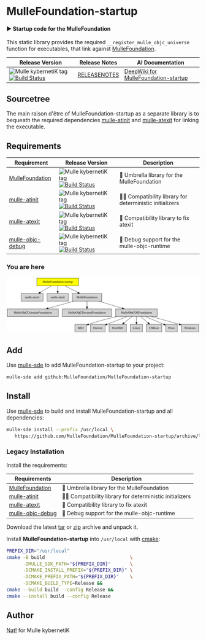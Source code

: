 # MulleFoundation-startup

#### ▶️  Startup code for the MulleFoundation

This static library provides the required `__register_mulle_objc_universe`
function for executables, that link against
[MulleFoundation](//github.com/MulleFoundation/MulleFoundation).



| Release Version                                       | Release Notes  | AI Documentation
|-------------------------------------------------------|----------------|---------------
| ![Mulle kybernetiK tag](https://img.shields.io/github/tag/MulleFoundation/MulleFoundation-startup.svg) [![Build Status](https://github.com/MulleFoundation/MulleFoundation-startup/workflows/CI/badge.svg)](//github.com/MulleFoundation/MulleFoundation-startup/actions) | [RELEASENOTES](RELEASENOTES.md) | [DeepWiki for MulleFoundation-startup](https://deepwiki.com/MulleFoundation/MulleFoundation-startup)





## Sourcetree

The main raison d'être of MulleFoundation-startup as a
separate library is to bequeath the required dependencies
[mulle-atinit](//github.com/mulle-core/mulle-atinit) and
[mulle-atexit](//github.com/mulle-core/mulle-atexit) for linking the
executable.



## Requirements

|   Requirement         | Release Version  | Description
|-----------------------|------------------|---------------
| [MulleFoundation](https://github.com/MulleFoundation/MulleFoundation) | ![Mulle kybernetiK tag](https://img.shields.io/github/tag/MulleFoundation/MulleFoundation.svg) [![Build Status](https://github.com/MulleFoundation/MulleFoundation/workflows/CI/badge.svg?branch=release)](https://github.com/MulleFoundation/MulleFoundation/actions/workflows/mulle-sde-ci.yml) | 💍 Umbrella library for the MulleFoundation
| [mulle-atinit](https://github.com/mulle-core/mulle-atinit) | ![Mulle kybernetiK tag](https://img.shields.io/github/tag/mulle-core/mulle-atinit.svg) [![Build Status](https://github.com/mulle-core/mulle-atinit/workflows/CI/badge.svg?branch=release)](https://github.com/mulle-core/mulle-atinit/actions/workflows/mulle-sde-ci.yml) | 🤱🏼 Compatibility library for deterministic initializers
| [mulle-atexit](https://github.com/mulle-core/mulle-atexit) | ![Mulle kybernetiK tag](https://img.shields.io/github/tag/mulle-core/mulle-atexit.svg) [![Build Status](https://github.com/mulle-core/mulle-atexit/workflows/CI/badge.svg?branch=release)](https://github.com/mulle-core/mulle-atexit/actions/workflows/mulle-sde-ci.yml) | 👼 Compatibility library to fix atexit
| [mulle-objc-debug](https://github.com/mulle-objc/mulle-objc-debug) | ![Mulle kybernetiK tag](https://img.shields.io/github/tag/mulle-objc/mulle-objc-debug.svg) [![Build Status](https://github.com/mulle-objc/mulle-objc-debug/workflows/CI/badge.svg?branch=release)](https://github.com/mulle-objc/mulle-objc-debug/actions/workflows/mulle-sde-ci.yml) | 🐞 Debug support for the mulle-objc-runtime

### You are here

![Overview](overview.dot.svg)

## Add

Use [mulle-sde](//github.com/mulle-sde) to add MulleFoundation-startup to your project:

``` sh
mulle-sde add github:MulleFoundation/MulleFoundation-startup
```

## Install

Use [mulle-sde](//github.com/mulle-sde) to build and install MulleFoundation-startup and all dependencies:

``` sh
mulle-sde install --prefix /usr/local \
   https://github.com/MulleFoundation/MulleFoundation-startup/archive/latest.tar.gz
```

### Legacy Installation

Install the requirements:

| Requirements                                 | Description
|----------------------------------------------|-----------------------
| [MulleFoundation](https://github.com/MulleFoundation/MulleFoundation)             | 💍 Umbrella library for the MulleFoundation
| [mulle-atinit](https://github.com/mulle-core/mulle-atinit)             | 🤱🏼 Compatibility library for deterministic initializers
| [mulle-atexit](https://github.com/mulle-core/mulle-atexit)             | 👼 Compatibility library to fix atexit
| [mulle-objc-debug](https://github.com/mulle-objc/mulle-objc-debug)             | 🐞 Debug support for the mulle-objc-runtime

Download the latest [tar](https://github.com/MulleFoundation/MulleFoundation-startup/archive/refs/tags/latest.tar.gz) or [zip](https://github.com/MulleFoundation/MulleFoundation-startup/archive/refs/tags/latest.zip) archive and unpack it.

Install **MulleFoundation-startup** into `/usr/local` with [cmake](https://cmake.org):

``` sh
PREFIX_DIR="/usr/local"
cmake -B build                               \
      -DMULLE_SDK_PATH="${PREFIX_DIR}"       \
      -DCMAKE_INSTALL_PREFIX="${PREFIX_DIR}" \
      -DCMAKE_PREFIX_PATH="${PREFIX_DIR}"    \
      -DCMAKE_BUILD_TYPE=Release &&
cmake --build build --config Release &&
cmake --install build --config Release
```

## Author

[Nat!](https://mulle-kybernetik.com/weblog) for Mulle kybernetiK  


